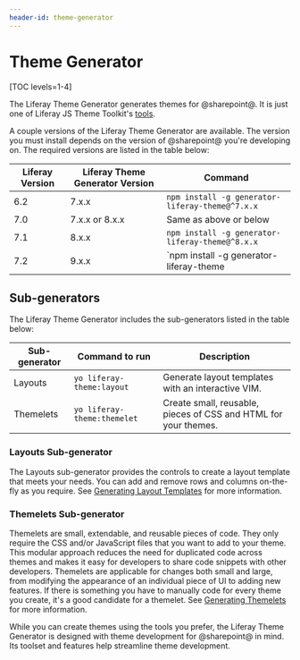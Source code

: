 ```yaml
---
header-id: theme-generator
---
```


# Theme Generator

[TOC levels=1-4]

The Liferay Theme Generator generates themes for @sharepoint@. It is just one of 
Liferay JS Theme Toolkit's 
[tools](https://github.com/liferay/liferay-themes-sdk/tree/master/packages). 

A couple versions of the Liferay Theme Generator are available. The version you 
must install depends on the version of @sharepoint@ you're developing on. The 
required versions are listed in the table below:

| Liferay Version | Liferay Theme Generator Version | Command |
| --- | --- | --- |
| 6.2 | 7.x.x | `npm install -g generator-liferay-theme@^7.x.x` |
| 7.0 | 7.x.x or 8.x.x | Same as above or below |
| 7.1 | 8.x.x | `npm install -g generator-liferay-theme@^8.x.x` |
| 7.2 | 9.x.x | `npm install -g generator-liferay-theme |

## Sub-generators

The Liferay Theme Generator includes the sub-generators listed in the table 
below:

| Sub-generator | Command to run | Description |
| --- | --- | --- |
| Layouts | `yo liferay-theme:layout` | Generate layout templates with an interactive VIM. |
| Themelets | `yo liferay-theme:themelet` | Create small, reusable, pieces of CSS and HTML for your themes. |

### Layouts Sub-generator

The Layouts sub-generator provides the controls to create a layout template 
that meets your needs. You can add and remove rows and columns on-the-fly as you 
require. See 
[Generating Layout Templates](/docs/7-2/reference/-/knowledge_base/r/creating-layout-templates-with-the-themes-generator) 
for more information. 

### Themelets Sub-generator

Themelets are small, extendable, and reusable pieces of code. They only require 
the CSS and/or JavaScript files that you want to add to your theme. This modular 
approach reduces the need for duplicated code across themes and makes it easy 
for developers to share code snippets with other developers. Themelets are 
applicable for changes both small and large, from modifying the appearance of an 
individual piece of UI to adding new features. If there is something you have to 
manually code for every theme you create, it's a good candidate for a themelet. 
See 
[Generating Themelets](/docs/7-2/reference/-/knowledge_base/r/creating-themelets-with-the-themes-generator) 
for more information. 

While you can create themes using the tools you prefer, the Liferay Theme 
Generator is designed with theme development for @sharepoint@ in mind. Its toolset 
and features help streamline theme development.
